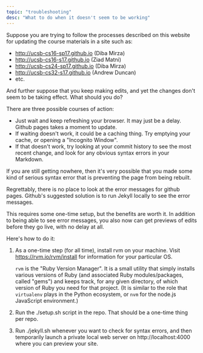 ```yaml
---
topic: "troubleshooting"
desc: "What to do when it doesn't seem to be working"
---
```


Suppose you are trying to follow the processes described on this website for updating the course materials in a site such as:

* http://ucsb-cs16-sp17.github.io (Diba Mirza)
* http://ucsb-cs16-s17.github.io (Ziad Matni)
* http://ucsb-cs24-sp17.github.io (Diba Mirza)
* http://ucsb-cs32-s17.github.io (Andrew Duncan)
* etc.

And further suppose that you keep making edits, and yet the changes don't seem to be taking effect.  What should you do?

There are three possible courses of action:

* Just wait and keep refreshing your browser. It may just be a delay.   Github pages takes a moment to update.
* If waiting doesn't work, it could be a caching thing.  Try emptying your cache, or opening a "Incognito Window".
* If that doesn't work, try looking at your commit history to see the most recent change, and look for any obvious syntax errors in your Markdown.

If you are still getting nowhere, then it's very possible that you made some kind of serious syntax error that is preventing the page from being rebuilt.  

Regrettably, there is no place to look at the error messages for github pages.  Github's suggested solution is to run Jekyll locally to 
see the error messages.   

This requires some one-time setup, but the benefits are worth it.  In addition to being able to see error messages, you also now can
get previews of edits before they go live, with no delay at all.

Here's how to do it:

1.  As a one-time step (for all time), install rvm on your machine.  Visit <https://rvm.io/rvm/install> for information for your particular OS.

    `rvm` is the "Ruby Version Manager".  It is a small utility that simply installs various versions 
     of Ruby (and associated Ruby modules/packages, called "gems") and keeps track, for any given directory, of which version of Ruby you need for that project.  (It is similar to the role that `virtualenv` plays in the Python ecosystem, or `nvm` for the node.js JavaScript environment.) 

2.  Run the ./setup.sh script in the repo.   That should be a one-time thing per repo.

3.  Run ./jekyll.sh whenever you want to check for syntax errors, and 
    then temporarily launch a private local web server on http://localhost:4000 where you can preview your site.


